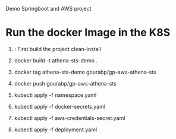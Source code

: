 Demo Springboot and AWS project

Run the docker Image in the K8S
================================

1) : First build the project clean-install

2) docker build -t athena-sts-demo .

3) docker tag athena-sts-demo gourabp/gp-aws-athena-sts

4) docker push gourabp/gp-aws-athena-sts

5) kubectl apply -f namespace.yaml

6) kubectl apply -f docker-secrets.yaml

7) kubectl apply -f aws-credentials-secret.yaml

8) kubectl apply -f deployment.yaml
